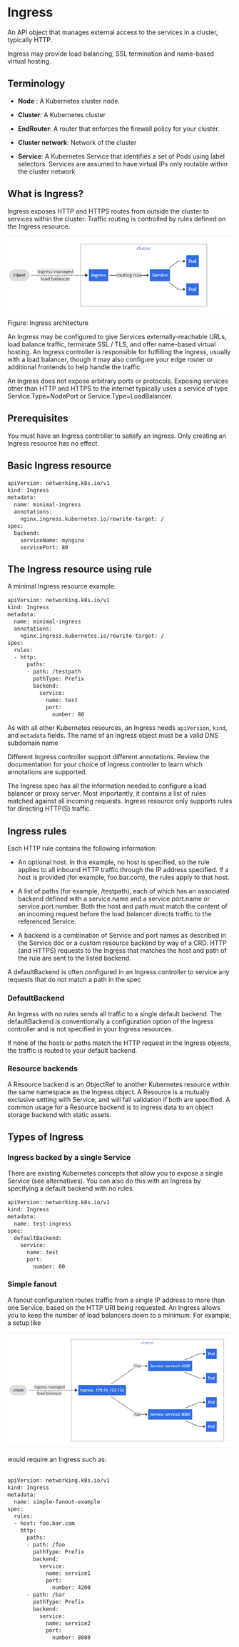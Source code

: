 # Ingress

An API object that manages external access to the services in a cluster, typically HTTP.

Ingress may provide load balancing, SSL termination and name-based virtual hosting.


## Terminology 

- **Node** : A Kubernetes cluster node.

- **Cluster**: A Kubernetes cluster

- **EndRouter**: A router that enforces the firewall policy for your cluster.

- **Cluster network**: Network of the cluster

- **Service**: A Kubernetes Service that identifies a set of Pods using label selectors. Services are assumed to have virtual IPs only routable within the cluster network


## What is Ingress?

Ingress exposes HTTP and HTTPS routes from outside the cluster to services within the cluster. Traffic routing is controlled by rules defined on the Ingress resource.

![](https://github.com/amarnadh19/books/blob/main/images/ingress_1.png?)

Figure: Ingress architecture

An Ingress may be configured to give Services externally-reachable URLs, load balance traffic, terminate SSL / TLS, and offer name-based virtual hosting. An Ingress controller is responsible for fulfilling the Ingress, usually with a load balancer, though it may also configure your edge router or additional frontends to help handle the traffic.

An Ingress does not expose arbitrary ports or protocols. Exposing services other than HTTP and HTTPS to the internet typically uses a service of type Service.Type=NodePort or Service.Type=LoadBalancer.

## Prerequisites 

You must have an Ingress controller to satisfy an Ingress. Only creating an Ingress resource has no effect.


## Basic Ingress resource

```
apiVersion: networking.k8s.io/v1
kind: Ingress
metadata:
  name: minimal-ingress
  annotations:
    nginx.ingress.kubernetes.io/rewrite-target: /
spec:
  backend:
    serviceName: mynginx
    servicePort: 80

```


## The Ingress resource using rule

A minimal Ingress resource example:

```
apiVersion: networking.k8s.io/v1
kind: Ingress
metadata:
  name: minimal-ingress
  annotations:
    nginx.ingress.kubernetes.io/rewrite-target: /
spec:
  rules:
  - http:
      paths:
      - path: /testpath
        pathType: Prefix
        backend:
          service:
            name: test
            port:
              number: 80
```


As with all other Kubernetes resources, an Ingress needs `apiVersion`, `kind`, and `metadata` fields. The name of an Ingress object must be a valid DNS subdomain name

Different Ingress controller support different annotations. Review the documentation for your choice of Ingress controller to learn which annotations are supported.

The Ingress spec has all the information needed to configure a load balancer or proxy server. Most importantly, it contains a list of rules matched against all incoming requests. Ingress resource only supports rules for directing HTTP(S) traffic.

## Ingress rules

Each HTTP rule contains the following information:

- An optional host. In this example, no host is specified, so the rule applies to all inbound HTTP traffic through the IP address specified. If a host is provided (for example, foo.bar.com), the rules apply to that host.

- A list of paths (for example, /testpath), each of which has an associated backend defined with a service.name and a service.port.name or service.port.number. Both the host and path must match the content of an incoming request before the load balancer directs traffic to the referenced Service.

- A backend is a combination of Service and port names as described in the Service doc or a custom resource backend by way of a CRD. HTTP (and HTTPS) requests to the Ingress that matches the host and path of the rule are sent to the listed backend.


A defaultBackend is often configured in an Ingress controller to service any requests that do not match a path in the spec


### DefaultBackend


An Ingress with no rules sends all traffic to a single default backend. The defaultBackend is conventionally a configuration option of the Ingress controller and is not specified in your Ingress resources.

If none of the hosts or paths match the HTTP request in the Ingress objects, the traffic is routed to your default backend.


### Resource backends


A Resource backend is an ObjectRef to another Kubernetes resource within the same namespace as the Ingress object. A Resource is a mutually exclusive setting with Service, and will fail validation if both are specified. A common usage for a Resource backend is to ingress data to an object storage backend with static assets.


## Types of Ingress

### Ingress backed by a single Service

There are existing Kubernetes concepts that allow you to expose a single Service (see alternatives). You can also do this with an Ingress by specifying a default backend with no rules.

```
apiVersion: networking.k8s.io/v1
kind: Ingress
metadata:
  name: test-ingress
spec:
  defaultBackend:
    service:
      name: test
      port:
        number: 80
```

### Simple fanout

A fanout configuration routes traffic from a single IP address to more than one Service, based on the HTTP URI being requested. An Ingress allows you to keep the number of load balancers down to a minimum. For example, a setup like

![](https://github.com/amarnadh19/books/blob/main/images/ingress_2.png?)

would require an Ingress such as:

```

apiVersion: networking.k8s.io/v1
kind: Ingress
metadata:
  name: simple-fanout-example
spec:
  rules:
  - host: foo.bar.com
    http:
      paths:
      - path: /foo
        pathType: Prefix
        backend:
          service:
            name: service1
            port:
              number: 4200
      - path: /bar
        pathType: Prefix
        backend:
          service:
            name: service2
            port:
              number: 8080
```

